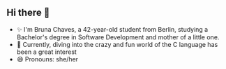 ## Hi there 👋

- ✨ I'm Bruna Chaves, a 42-year-old student from Berlin, studying a Bachelor's degree in Software Development and mother of a little one.
- 🌱 Currently, diving into the crazy and fun world of the C language has been a great interest
- 😄 Pronouns: she/her

